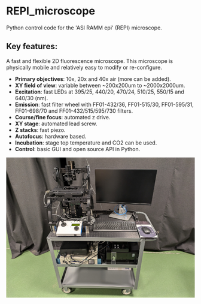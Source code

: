# REPI_microscope
Python control code for the 'ASI RAMM epi' (REPI) microscope.

## Key features:
A fast and flexible 2D fluorescence microscope. This microscope is physically mobile and relatively easy to modify or re-configure.
- **Primary objectives**: 10x, 20x and 40x air (more can be added).
- **XY field of view**: variable between ~200x200um to ~2000x2000um.
- **Excitation**: fast LEDs at 395/25, 440/20, 470/24, 510/25, 550/15 and 640/30 (nm).
- **Emission**: fast filter wheel with FF01-432/36, FF01-515/30, FF01-595/31, FF01-698/70 and FF01-432/515/595/730 filters.
- **Course/fine focus**: automated z drive.
- **XY stage**: automated lead screw.
- **Z stacks**: fast piezo.
- **Autofocus**: hardware based.
- **Incubation**: stage top temperature and CO2 can be used.
- **Control**: basic GUI and open source API in Python.

![social_preview](https://github.com/amsikking/REPI_microscope/blob/main/social_preview.png)
